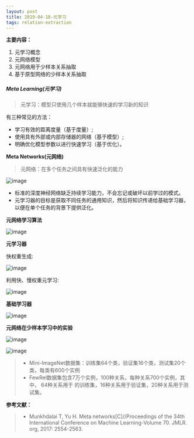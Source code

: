 ```yaml
---
layout: post
title: 2019-04-18-元学习
tags: relation-extraction
---
```


**主要内容：**

1. 元学习概念
2. 元网络模型
3. 元网络用于少样本关系抽取
4. 基于原型网络的少样本关系抽取


##### Meta Learning(元学习)

> 元学习：模型只使用几个样本就能够快速的学习新的知识

 有三种常见的方法：
 - 学习有效的距离度量（基于度量）; 
 - 使用具有外部或内部存储器的网络（基于模型）;      
 - 明确优化模型参数以进行快速学习（基于优化）。


**Meta Networks(元网络)**

> 元网络：在多个任务之间具有快速泛化的能力

![image](http://upyun.midnight2104.com/home/image/20190418/meta1.png)

- 标准的深度神经网络缺乏持续学习能力，不会忘记或破坏以前学过的模式。
- 元学习器的目标是获取不同任务的通用知识，然后将知识传递给基础学习器，以便在单个任务的背景下提供泛化。

**元网络学习算法**

![image](http://upyun.midnight2104.com/home/image/20190418/meta2.png)


**元学习器**

快权重生成:

![image](http://upyun.midnight2104.com/home/image/20190418/meta3.png)



利用快、慢权重元学习:

![image](http://upyun.midnight2104.com/home/image/20190418/meta4.png)



**基础学习器**

![image](http://upyun.midnight2104.com/home/image/20190418/meta5.png)



**元网络在少样本学习中的实验**

![image](http://upyun.midnight2104.com/home/image/20190418/meta6.png)


![image](http://upyun.midnight2104.com/home/image/20190418/meta7.png)



> - Mini-ImageNet数据集：训练集64个类，验证集16个类，测试集20个类，每类有600个实例
> - FewRel数据集包含7万个实例，100种关系，每种关系700个实例，其中， 64种关系用于 的训练集，16种关系用于验证集，20种关系用于测试集。


**参考文献：**

> - Munkhdalai T, Yu H. Meta networks[C]//Proceedings of the 34th International Conference on Machine Learning-Volume 70. JMLR. org, 2017: 2554-2563.





